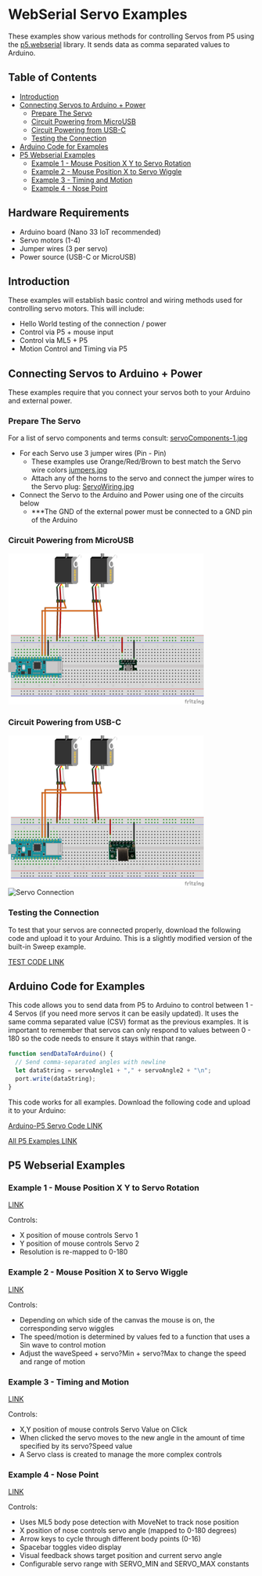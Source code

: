 # WebSerial Servo Examples
These examples show various methods for controlling Servos from P5 using the [p5.webserial](https://github.com/gohai/p5.webserial) library. It sends data as comma separated values to Arduino.

## Table of Contents
- [Introduction](#introduction)
- [Connecting Servos to Arduino + Power](#connecting-servos-to-arduino--power)
  - [Prepare The Servo](#prepare-the-servo)
  - [Circuit Powering from MicroUSB](#circuit-powering-from-microusb)
  - [Circuit Powering from USB-C](#circuit-powering-from-usb-c)
  - [Testing the Connection](#testing-the-connection)
- [Arduino Code for Examples](#arduino-code-for-examples)
- [P5 Webserial Examples](#p5-webserial-examples)
  - [Example 1 - Mouse Position X Y to Servo Rotation](#example-1---mouse-position-x-y-to-servo-rotation)
  - [Example 2 - Mouse Position X to Servo Wiggle](#example-2---mouse-position-x-to-servo-wiggle)
  - [Example 3 - Timing and Motion](#example-3---timing-and-motion)
  - [Example 4 - Nose Point](#example-4---nose-point)

## Hardware Requirements
- Arduino board (Nano 33 IoT recommended)
- Servo motors (1-4)
- Jumper wires (3 per servo)
- Power source (USB-C or MicroUSB)

## Introduction

These examples will establish basic control and wiring methods used for controlling servo motors. This will include:

* Hello World testing of the connection / power
* Control via P5 + mouse input
* Control via ML5 + P5
* Motion Control and Timing via P5

## Connecting Servos to Arduino + Power

These examples require that you connect your servos both to your Arduino and external power. 

### Prepare The Servo

For a list of servo components and terms consult: [servoComponents-1.jpg](/images/servoComponents-1.jpg)

* For each Servo use 3 jumper wires (Pin - Pin)
  * These examples use Orange/Red/Brown to best match the Servo wire colors [jumpers.jpg](/images/jumpers.jpg)
  * Attach any of the horns to the servo and connect the jumper wires to the Servo plug: [ServoWiring.jpg](/images/ServoWiring.jpg)
* Connect the Servo to the Arduino and Power using one of the circuits below
  * ***The GND of the external power must be connected to a GND pin of the Arduino

### Circuit Powering from MicroUSB

<img src="/images/Servo-usbMicro_withPlug.png" alt="Circuit diagram for MicroUSB" width="400"/>

### Circuit Powering from USB-C

<img src="/images/Servo-usbC_withPlug.png" alt="Circuit diagram for USB-C" width="400"/>

<img src="/images/ServoConnection.png" alt="Servo Connection" width="400"/>

### Testing the Connection

To test that your servos are connected properly, download the following code and upload it to your Arduino. This is a slightly modified version of the built-in Sweep example.

[TEST CODE LINK](https://github.com/DigitalFuturesOCADU/CC2024/blob/main/experiment3/examples/SweepTest/SweepTest.ino)

## Arduino Code for Examples

This code allows you to send data from P5 to Arduino to control between 1 - 4 Servos (if you need more servos it can be easily updated). It uses the same comma separated value (CSV) format as the previous examples. It is important to remember that servos can only respond to values between 0 - 180 so the code needs to ensure it stays within that range.

```javascript
function sendDataToArduino() {
  // Send comma-separated angles with newline
  let dataString = servoAngle1 + "," + servoAngle2 + "\n";
  port.write(dataString);
}
```

This code works for all examples. Download the following code and upload it to your Arduino:

[Arduino-P5 Servo Code LINK](https://github.com/DigitalFuturesOCADU/CC2024/blob/main/experiment3/examples/example2_controlServos/webSerial_4Servo_CSV/webSerial_4Servo_CSV.ino)

[All P5 Examples LINK](https://editor.p5js.org/npuckett/collections/oPZRgfih4)

## P5 Webserial Examples

### Example 1 - Mouse Position X Y to Servo Rotation
[LINK](https://editor.p5js.org/npuckett/sketches/XOVJdcJbW)

Controls:
* X position of mouse controls Servo 1
* Y position of mouse controls Servo 2
* Resolution is re-mapped to 0-180

### Example 2 - Mouse Position X to Servo Wiggle
[LINK](https://editor.p5js.org/npuckett/sketches/fijocV1wg)

Controls:
* Depending on which side of the canvas the mouse is on, the corresponding servo wiggles
* The speed/motion is determined by values fed to a function that uses a Sin wave to control motion
* Adjust the waveSpeed + servo?Min + servo?Max to change the speed and range of motion

### Example 3 - Timing and Motion
[LINK](https://editor.p5js.org/npuckett/sketches/XDtW_VF5c)

Controls:
* X,Y position of mouse controls Servo Value on Click
* When clicked the servo moves to the new angle in the amount of time specified by its servo?Speed value
* A Servo class is created to manage the more complex controls

### Example 4 - Nose Point
[LINK](https://editor.p5js.org/npuckett/sketches/hMLZ2Xmzg)

Controls:
* Uses ML5 body pose detection with MoveNet to track nose position
* X position of nose controls servo angle (mapped to 0-180 degrees)
* Arrow keys to cycle through different body points (0-16)
* Spacebar toggles video display
* Visual feedback shows target position and current servo angle
* Configurable servo range with SERVO_MIN and SERVO_MAX constants